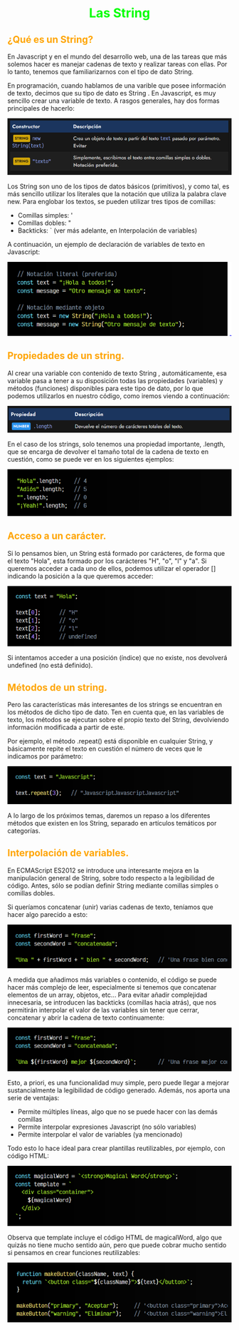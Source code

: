 # <span style="color:lime"><center>Las String</center></span>

## <span style="color:orange">¿Qué es un String?</span>
En Javascript y en el mundo del desarrollo web, una de las tareas que más solemos hacer es manejar cadenas de texto y realizar tareas con ellas. Por lo tanto, tenemos que familiarizarnos con el tipo de dato String.

En programación, cuando hablamos de una varible que posee información de texto, decimos que su tipo de dato es String . En Javascript, es muy sencillo crear una variable de texto. A rasgos generales, hay dos formas principales de hacerlo:

![alt text](./imagenes-string/image.png)

Los String son uno de los tipos de datos básicos (primitivos), y como tal, es más sencillo utilizar los literales que la notación que utiliza la palabra clave new. Para englobar los textos, se pueden utilizar tres tipos de comillas:


   - Comillas simples: '
   - Comillas dobles: "
   - Backticks: ` (ver más adelante, en Interpolación de variables)

A continuación, un ejemplo de declaración de variables de texto en Javascript:

![alt text](./imagenes-string/image-1.png)

## <span style="color:orange">Propiedades de un string.</span>
Al crear una variable con contenido de texto String , automáticamente, esa variable pasa a tener a su disposición todas las propiedades (variables) y métodos (funciones) disponibles para este tipo de dato, por lo que podemos utilizarlos en nuestro código, como iremos viendo a continuación:

![alt text](./imagenes-string/image-2.png)

En el caso de los strings, solo tenemos una propiedad importante, .length, que se encarga de devolver el tamaño total de la cadena de texto en cuestión, como se puede ver en los siguientes ejemplos:

![alt text](./imagenes-string/image-3.png)

## <span style="color:orange">Acceso a un carácter.</span>
Si lo pensamos bien, un String está formado por carácteres, de forma que el texto "Hola", esta formado por los carácteres "H", "o", "l" y "a". Si queremos acceder a cada uno de ellos, podemos utilizar el operador [] indicando la posición a la que queremos acceder:

![alt text](./imagenes-string/image-4.png)

Si intentamos acceder a una posición (índice) que no existe, nos devolverá undefined (no está definido).

## <span style="color:orange">Métodos de un string.</span>
Pero las características más interesantes de los strings se encuentran en los métodos de dicho tipo de dato. Ten en cuenta que, en las variables de texto, los métodos se ejecutan sobre el propio texto del String, devolviendo información modificada a partir de este.

Por ejemplo, el método .repeat() está disponible en cualquier String, y básicamente repite el texto en cuestión el número de veces que le indicamos por parámetro:

![alt text](./imagenes-string/image-5.png)

A lo largo de los próximos temas, daremos un repaso a los diferentes métodos que existen en los String, separado en artículos temáticos por categorías.

## <span style="color:orange">Interpolación de variables.</span>
En ECMAScript ES2012 se introduce una interesante mejora en la manipulación general de String, sobre todo respecto a la legibilidad de código. Antes, sólo se podían definir String mediante comillas simples o comillas dobles.

Si queríamos concatenar (unir) varias cadenas de texto, teníamos que hacer algo parecido a esto:

![alt text](./imagenes-string/image-6.png)

A medida que añadimos más variables o contenido, el código se puede hacer más complejo de leer, especialmente si tenemos que concatenar elementos de un array, objetos, etc... Para evitar añadir complejidad innecesaria, se introducen las backticks (comillas hacia atrás), que nos permitirán interpolar el valor de las variables sin tener que cerrar, concatenar y abrir la cadena de texto continuamente:

![alt text](./imagenes-string/image-7.png)

Esto, a priori, es una funcionalidad muy simple, pero puede llegar a mejorar sustancialmente la legibilidad de código generado. Además, nos aporta una serie de ventajas:

   - Permite múltiples líneas, algo que no se puede hacer con las demás comillas
   - Permite interpolar expresiones Javascript (no sólo variables)
   - Permite interpolar el valor de variables (ya mencionado)

Todo esto lo hace ideal para crear plantillas reutilizables, por ejemplo, con código HTML:

![alt text](./imagenes-string/image-8.png)

Observa que template incluye el código HTML de magicalWord, algo que quizás no tiene mucho sentido aún, pero que puede cobrar mucho sentido si pensamos en crear funciones reutilizables:

![alt text](./imagenes-string/image-9.png)





